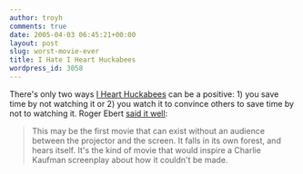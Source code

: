 ```yaml
---
author: troyh
comments: true
date: 2005-04-03 06:45:21+00:00
layout: post
slug: worst-movie-ever
title: I Hate I Heart Huckabees
wordpress_id: 3058
---
```


There's only two ways [I Heart Huckabees](http://www.rottentomatoes.com/m/i_heart_huckabees/) can be a positive: 1) you save time by not watching it or 2) you watch it to convince others to save time by not to watching it. Roger Ebert [said it well](http://rogerebert.suntimes.com/apps/pbcs.dll/article?AID=/20041007/REVIEWS/40920003/1023):



<blockquote>
This may be the first movie that can exist without an audience between the projector and the screen. It falls in its own forest, and hears itself. It's the kind of movie that would inspire a Charlie Kaufman screenplay about how it couldn't be made.</blockquote>
